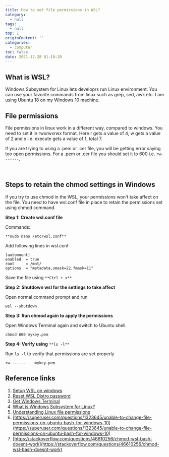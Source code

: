 ```yaml
---
title: How to set file permissions in WSL?
category:
  - null
tags:
  - null
top: 1
originContent: ''
categories:
  - computer
toc: false
date: 2021-12-28 01:10:20
---
```


## What is WSL?

Windows Subsystem for Linux lets developrs run Linux environment. You can use your favorite commands from linux such as grep, sed, awk etc. I am using Ubuntu 18 on my Windows 10 machine.

## File permissions

File permissions in linux work in a different way, compared to windows. You need to set it in rwxrwxrwx format. Here r gets a value of 4, w gets a value of 2 and x i.e. execute gets a value of 1, total 7\.

If you are trying to using a .pem or .cer file, you will be getting error saying too open permissions. For a .pem or .cer file you should set it to 600 i.e. `rw-------`.

<span class="ql-cursor">﻿</span>

## Steps to retain the chmod settings in Windows

If you try to use chmod in the WSL, your permissions won't take affect on the file. You need to have wsl.conf file in place to retain the permissions set using chmod command.

**Step 1: Create wsl.conf file**

Commands:

`**sudo nano /etc/wsl.conf**`

Add following lines in wsl.conf

```
[automount]
enabled  = true
root     = /mnt/
options  = "metadata,umask=22,fmask=11"
```

Save the file using `**Ctrl + x**`

**Step 2: Shutdown wsl for the settings to take affect**

Open normal command prompt and run

`wsl --shutdown`

**Step 3: Run chmod again to apply the permissions**

Open Windows Terminal again and switch to Ubuntu shell.

`chmod 600 mykey.pem`

**Step 4: Verify using** `**ls -l**`

Run `ls -l` to verify that permissions are set properly

```
rw-------    mykey.pem
```

## Reference links

1.  [Setup WSL on windows](https://docs.microsoft.com/en-us/windows/wsl/setup/environment)
2.  [Reset WSL Distro password](https://winaero.com/reset-password-wsl-linux-distro-windows-10/)
3.  [Get Windows Terminal](https://www.microsoft.com/en-us/p/windows-terminal/9n0dx20hk701?activetab=pivot:overviewtab)
4.  [What is Windows Subsystem for Linux?](https://docs.microsoft.com/en-us/windows/wsl/about)
5.  [Understanding Linux file permissions](https://www.linux.com/training-tutorials/understanding-linux-file-permissions/)
6.  [https://superuser.com/questions/1323645/unable-to-change-file-permissions-on-ubuntu-bash-for-windows-10](https://superuser.com/questions/1323645/unable-to-change-file-permissions-on-ubuntu-bash-for-windows-10)
7.  [https://stackoverflow.com/questions/46610256/chmod-wsl-bash-doesnt-work](https://stackoverflow.com/questions/46610256/chmod-wsl-bash-doesnt-work)